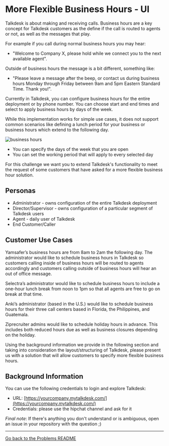 # More Flexible Business Hours - UI

Talkdesk is about making and receiving calls. Business hours are a key concept for Talkdesk customers as the define if the call is routed to agents or not, as well as the messages that play.

For example if you call during normal business hours you may hear:

- "Welcome to Company X, please hold while we connect you to the next available agent".

Outside of business hours the message is a bit different, something like:

- "Please leave a message after the beep, or contact us during business hours Monday through Friday between 9am and 5pm Eastern Standard Time. Thank you!".

Currently in Talkdesk, you can configure business hours for the entire deployment or by phone number. You can choose start and end times and select to apply business hours by days of the week.

While this implementation works for simple use cases, it does not support common scenarios like defining a lunch period for your business or business hours which extend to the following day.

![business hours](https://s3.amazonaws.com/f.cl.ly/items/0w2k3Q28093M2m1A2x38/Screenshot%202015-08-28%2020.33.26.png)

- You can specify the days of the week that you are open
- You can set the working period that will apply to every selected day

For this challenge we want you to extend Talkdesk's functionality to meet the request of some customers that have asked for a more flexible business hour solution.

## Personas
- Administrator - owns configuration of the entire Talkdesk deployment
- Director/Supervisor - owns configuration of a particular segment of Talkdesk users
- Agent - daily user of Talkdesk
- End Customer/Caller

## Customer Use Cases

Yamsafer’s business hours are from 8am to 2am the following day. The administrator would like to schedule business hours in Talkdesk so customers calling inside of business hours will be routed to agents accordingly and customers calling outside of business hours will hear an out of office message.

Selectra’s administrator would like to schedule business hours to include a one-hour lunch break from noon to 1pm so that all agents are free to go on break at that time.

Anki’s administrator (based in the U.S.) would like to schedule business hours for their three call centers based in Florida, the Philippines, and Guatemala. 

Ziprecruiter admins would like to schedule holiday hours in advance. This includes both reduced hours due as well as business closures depending on the holiday.

Using the background information we provide in the following section and taking into consideration the layout/structuring of Talkdesk, please present us with a solution that will allow customers to specify more flexible business hours.

## Background Information

You can use the following credentials to login and explore Talkdesk:

- URL: [https://yourcompany.mytalkdesk.com/](https://yourcompany.mytalkdesk.com/)
- Credentials: please use the hipchat channel and ask for it

*Final note*: If there's anything you don't understand or is ambiguous, open an issue in your repository with the question ;) 

---

[Go back to the Problems README](../README.md)
